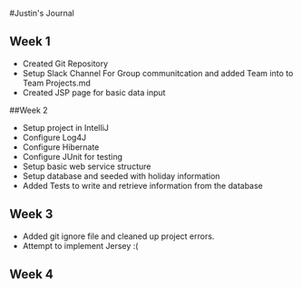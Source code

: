 #Justin's Journal

## Week 1
* Created Git Repository
* Setup Slack Channel For Group communitcation and added Team into to Team Projects.md
* Created JSP page for basic data input

##Week 2
* Setup project in IntelliJ
* Configure Log4J
* Configure Hibernate
* Configure JUnit for testing
* Setup basic web service structure
* Setup database and seeded with holiday information
* Added Tests to write and retrieve information from the database

## Week 3
* Added git ignore file and cleaned up project errors.
* Attempt to implement Jersey :(

## Week 4
